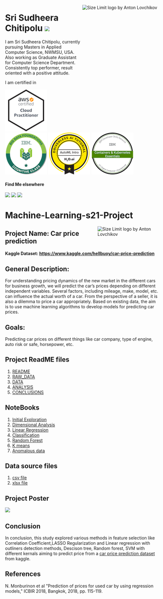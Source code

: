 <img src="https://avatars.githubusercontent.com/u/22390581?s=460&u=e2a3ccb663ae34048a4c2233bb9a530d2de29a9c&v=4" align="right"
     alt="Size Limit logo by Anton Lovchikov" width="250" height="300">

# Sri Sudheera Chitipolu [![](https://img.shields.io/badge/Github-Sudheera96-orange)](https://github.com/sudheera96)

I am Sri Sudheera Chitipolu, currently pursuing Masters in Applied Computer Science, NWMSU, USA. Also working as Graduate Assistant for Computer Science Department. Consistently top performer, result oriented with a positive attitude.

I am certified in 

![AWS Cloud Practitioner](https://raw.githubusercontent.com/sudheera96/badges/main/aws-certified-cloud-practitioner.png) ![IBM Bigdata Fundamentals](https://raw.githubusercontent.com/sudheera96/badges/main/big-data-foundations-level-1.png)   ![H2o.ai](https://raw.githubusercontent.com/sudheera96/badges/main/badge-8779.png) ![kubernetes,containers](https://raw.githubusercontent.com/sudheera96/badges/main/containers-kubernetes-essentials.png)

#### Find Me elsewhere
[![](https://img.shields.io/badge/Linkedin-Sri%20Sudheera-blue)](https://www.linkedin.com/in/sri-sudheera-chitipolu/) [![](https://img.shields.io/badge/Tableau-Sri%20Sudheera-white)](https://public.tableau.com/profile/sri1483#!/) [![](https://img.shields.io/badge/Kaggle-Sri%20Sudheera-blue)](https://www.kaggle.com/srisudheera)



# Machine-Learning-s21-Project
<img src="https://encrypted-tbn0.gstatic.com/images?q=tbn:ANd9GcSVIEGLoQ7Efwkda57C5u1P6y8cLSlxXIUcXQ&usqp=CAU" align="right"
     alt="Size Limit logo by Anton Lovchikov" width="200" height="80">
## Project Name: Car price prediction
#### Kaggle Dataset: https://www.kaggle.com/hellbuoy/car-price-prediction


## General Description: 
For understanding pricing dynamics of the new market in the different cars for business growth, we will predict the car’s prices depending on different independent variables. Several factors, including mileage, make, model, etc. can influence the actual worth of a car. From the perspective of a seller, it is also a dilemma to price a car appropriately. Based on existing data, the aim is to use machine learning algorithms to develop models for predicting car prices.

## Goals:

Predicting car prices on different things like car company, type of engine, auto risk or safe, horsepower, etc.

## Project ReadME files

1. [README](https://github.com/44-599-MachineLearning-S21/project-machine-learning-s21-sudheera96/blob/main/README.md)
1. [RAW_DATA](https://github.com/44-599-MachineLearning-S21/project-machine-learning-s21-sudheera96/blob/main/RAW_DATA.md)
2. [DATA](https://github.com/44-599-MachineLearning-S21/project-machine-learning-s21-sudheera96/blob/main/DATA.md)
3. [ANALYSIS](https://github.com/44-599-MachineLearning-S21/project-machine-learning-s21-sudheera96/blob/main/ANALYSIS.md)
4. [CONCLUSIONS](https://github.com/44-599-MachineLearning-S21/project-machine-learning-s21-sudheera96/blob/main/CONCLUSIONS.md)


## NoteBooks

1. [Initial Exploration](https://github.com/44-599-MachineLearning-S21/project-machine-learning-s21-sudheera96/blob/main/initial_exploration.ipynb)
2. [Dimensional Analysis](https://github.com/44-599-MachineLearning-S21/project-machine-learning-s21-sudheera96/blob/main/dimensional_analysis.ipynb)
3. [Linear Regression](https://github.com/44-599-MachineLearning-S21/project-machine-learning-s21-sudheera96/blob/main/linear_regression.ipynb)
4. [Classification](https://github.com/44-599-MachineLearning-S21/project-machine-learning-s21-sudheera96/blob/main/classification.ipynb)
5. [Random Forest](https://github.com/44-599-MachineLearning-S21/project-machine-learning-s21-sudheera96/blob/main/RandomForest.ipynb)
6. [K means](https://github.com/44-599-MachineLearning-S21/project-machine-learning-s21-sudheera96/blob/main/Kmeans_with_pca.ipynb)
7. [Anomalous data](https://github.com/44-599-MachineLearning-S21/project-machine-learning-s21-sudheera96/blob/main/anomalous_data.ipynb)

## Data source files

1. [csv file](https://github.com/44-599-MachineLearning-S21/project-machine-learning-s21-sudheera96/blob/main/CarPrice_Assignment.csv)
2. [xlsx file](https://github.com/44-599-MachineLearning-S21/project-machine-learning-s21-sudheera96/blob/main/Data%20Dictionary%20-%20carprices.xlsx)


## Project Poster

![](https://github.com/44-599-MachineLearning-S21/project-machine-learning-s21-sudheera96/blob/main/Car%20Price%20Prediction.png?raw=true)

## Conclusion

In conclusion, this study explored various methods in
feature selection like Correlation Coefficient,LASSO Regularization and Linear regression with outliners detection methods, Descison tree, Random forest, SVM with different kernals aiming to predict price from a [car price prediction dataset](https://www.kaggle.com/hellbuoy/car-price-prediction) from kaggle.

## References

N. Monburinon et al "Prediction of prices for used car by using regression models," ICBIR 2018, Bangkok, 2018, pp. 115-119.



